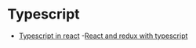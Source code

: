 
# Typescript

- [Typescript in react](https://javascriptplayground.com/blog/2017/04/react-typescript/)
-[React and redux with typescript](https://medium.com/gitconnected/react-and-redux-with-typescript-da0c37537a79)